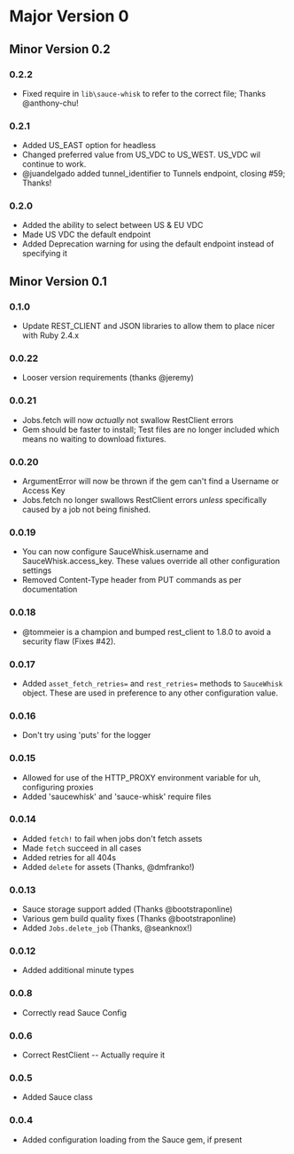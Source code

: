 # Major Version 0
## Minor Version 0.2
### 0.2.2
* Fixed require in `lib\sauce-whisk` to refer to the correct file; Thanks @anthony-chu!

### 0.2.1
* Added US_EAST option for headless
* Changed preferred value from US_VDC to US_WEST. US_VDC wil continue to work.
* @juandelgado added tunnel_identifier to Tunnels endpoint, closing #59; Thanks!

### 0.2.0
* Added the ability to select between US & EU VDC
* Made US VDC the default endpoint
* Added Deprecation warning for using the default endpoint instead of specifying it

## Minor Version 0.1
### 0.1.0
* Update REST_CLIENT and JSON libraries to allow them to place nicer with Ruby 2.4.x

### 0.0.22
* Looser version requirements (thanks @jeremy)

### 0.0.21
* Jobs.fetch will now _actually_ not swallow RestClient errors
* Gem should be faster to install; Test files are no longer included which means no waiting to download fixtures.

### 0.0.20
* ArgumentError will now be thrown if the gem can't find a Username or Access Key
* Jobs.fetch no longer swallows RestClient errors _unless_ specifically caused by a job not being finished.

### 0.0.19
* You can now configure SauceWhisk.username and SauceWhisk.access_key.  These values override all other configuration settings
* Removed Content-Type header from PUT commands as per documentation

### 0.0.18
* @tommeier is a champion and bumped rest_client to 1.8.0 to avoid a security flaw (Fixes #42).

### 0.0.17
* Added `asset_fetch_retries=` and `rest_retries=` methods to `SauceWhisk` object.  These are used in preference to any other configuration value.

### 0.0.16
* Don't try using 'puts' for the logger

### 0.0.15
* Allowed for use of the HTTP_PROXY environment variable for uh, configuring proxies
* Added 'saucewhisk' and 'sauce-whisk' require files

### 0.0.14
* Added `fetch!` to fail when jobs don't fetch assets
* Made `fetch` succeed in all cases
* Added retries for all 404s
* Added `delete` for assets (Thanks, @dmfranko!)

### 0.0.13
* Sauce storage support added (Thanks @bootstraponline)
* Various gem build quality fixes (Thanks @bootstraponline)
* Added `Jobs.delete_job` (Thanks, @seanknox!)

### 0.0.12
* Added additional minute types

### 0.0.8
* Correctly read Sauce Config

### 0.0.6
* Correct RestClient -- Actually require it

### 0.0.5
* Added Sauce class

### 0.0.4
* Added configuration loading from the Sauce gem, if present
